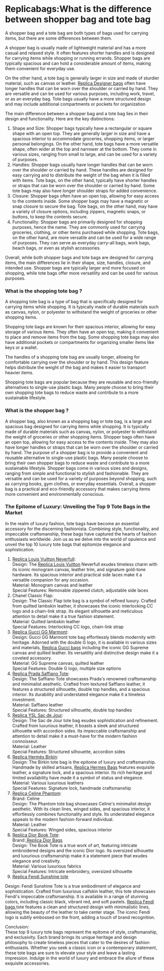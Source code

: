# Replicabags:What is the difference between  shopper bag and tote bag

A shopper bag and a tote bag are both types of bags used for carrying items, but there are some differences between them.

A shopper bag is usually made of lightweight material and has a more casual and relaxed style. It often features shorter handles and is designed for carrying items while shopping or running errands. Shopper bags are typically spacious and can hold a considerable amount of items, making them convenient for everyday use.

On the other hand, a tote bag is generally larger in size and made of sturdier material, such as canvas or leather. [Replica Designer bags](https://www.pursetmall.cn) often have longer handles that can be worn over the shoulder or carried by hand. They are versatile and can be used for various purposes, including work, travel, or as an everyday bag. Tote bags usually have a more structured design and may include additional compartments or pockets for organization

The main difference between a shopper bag and a tote bag lies in their design and functionality. Here are the key distinctions:

1. Shape and Size: Shopper bags typically have a rectangular or square shape with an open top. They are generally larger in size and have a spacious interior to accommodate groceries, shopping items, or larger personal belongings. On the other hand, tote bags have a more versatile shape, often wider at the top and narrower at the bottom. They come in various sizes, ranging from small to large, and can be used for a variety of purposes.
2. Handles: Shopper bags usually have longer handles that can be worn over the shoulder or carried by hand. These handles are designed for easy carrying and to distribute the weight of the bag when it is filled with items. Tote bags, on the other hand, typically have shorter handles or straps that can be worn over the shoulder or carried by hand. Some tote bags may also have longer shoulder straps for added convenience.
3. Closure: Shopper bags often have an open top, allowing for easy access to the contents inside. Some shopper bags may have a magnetic or snap closure to secure the bag. Tote bags, on the other hand, may have a variety of closure options, including zippers, magnetic snaps, or buttons, to keep the contents secure.
4. Functionality: Shopper bags are primarily designed for shopping purposes, hence the name. They are commonly used for carrying groceries, clothing, or other items purchased while shopping. Tote bags, on the other hand, are more versatile and can be used for a wide range of purposes. They can serve as everyday carry-all bags, work bags, beach bags, or even as stylish accessories.

Overall, while both shopper bags and tote bags are designed for carrying items, the main differences lie in their shape, size, handles, closure, and intended use. Shopper bags are typically larger and more focused on shopping, while tote bags offer more versatility and can be used for various purposes.

### What is the shopping tote bag ?

A shopping tote bag is a type of bag that is specifically designed for carrying items while shopping. It is typically made of durable materials such as canvas, nylon, or polyester to withstand the weight of groceries or other shopping items.

Shopping tote bags are known for their spacious interior, allowing for easy storage of various items. They often have an open top, making it convenient to place and remove items from the bag. Some shopping tote bags may also have additional pockets or compartments for organizing smaller items like keys or a wallet.

The handles of a shopping tote bag are usually longer, allowing for comfortable carrying over the shoulder or by hand. This design feature helps distribute the weight of the bag and makes it easier to transport heavier items.

Shopping tote bags are popular because they are reusable and eco-friendly alternatives to single-use plastic bags. Many people choose to bring their own shopping tote bags to reduce waste and contribute to a more sustainable lifestyle.

### What is the shopper bag ?

A shopper bag, also known as a shopping bag or tote bag, is a large and spacious bag designed for carrying items while shopping. It is typically made of durable materials such as canvas, nylon, or polyester to withstand the weight of groceries or other shopping items. Shopper bags often have an open top, allowing for easy access to the contents inside. They may also have longer handles or straps that can be worn over the shoulder or carried by hand. The purpose of a shopper bag is to provide a convenient and reusable alternative to single-use plastic bags. Many people choose to bring their own shopper bags to reduce waste and contribute to a more sustainable lifestyle. Shopper bags come in various sizes and designs, ranging from simple and functional to stylish and fashionable. They are versatile and can be used for a variety of purposes beyond shopping, such as carrying books, gym clothes, or everyday essentials. Overall, a shopper bag is a practical and eco-friendly accessory that makes carrying items more convenient and environmentally conscious.

### The Epitome of Luxury: Unveiling the Top 9 Tote Bags in the Market

In the realm of luxury fashion, tote bags have become an essential accessory for the discerning fashionista. Combining style, functionality, and impeccable craftsmanship, these bags have captured the hearts of fashion enthusiasts worldwide. Join us as we delve into the world of opulence and unveil the top 10 luxury tote bags that epitomize elegance and sophistication.

1. [Replica Louis Vuitton Neverfull](https://www.pursetmall.cn/neverfull-bags):\
   Design: The [Replica Louis Vuitton](https://www.pursetmall.cn/replica-vuiton) Neverfull exudes timeless charm with its iconic monogram canvas, leather trim, and signature gold-tone hardware. Its spacious interior and practical side laces make it a versatile companion for any occasion.\
   Material: Monogram canvas and leather\
   Special Features: Removable zippered clutch, adjustable side laces
2. Chanel Classic Flap:\
   Design: The Classic Flap tote bag is a symbol of refined luxury. Crafted from quilted lambskin leather, it showcases the iconic interlocking CC logo and a chain-link strap. Its elegant silhouette and meticulous attention to detail make it a true fashion statement.\
   Material: Quilted lambskin leather\
   Special Features: Interlocking CC logo, chain-link strap
3. [Replica Gucci GG Marmont](https://www.purseamall.cn/gucci-gg-marmont):\
   Design: Gucci GG Marmont tote bag effortlessly blends modernity with heritage. Adorned with the double G logo, it is available in various sizes and materials, [Replica Gucci bags](https://www.pursetmall.cn/gucci-bags) including the iconic GG Supreme canvas and quilted leather. Its versatility and distinctive design make it a coveted accessory.\
   Material: GG Supreme canvas, quilted leather\
   Special Features: Double G logo, multiple size options
4. [Replica Prada Saffiano Tote](https://www.pursetmall.cn/prada-bags):\
   Design: The Saffiano Tote showcases Prada's renowned craftsmanship and minimalist aesthetic. Crafted from textured Saffiano leather, it features a structured silhouette, double top handles, and a spacious interior. Its durability and understated elegance make it a timeless investment.\
   Material: Saffiano leather\
   Special Features: Structured silhouette, double top handles
5. [Replica YSL Sac de Jour](https://www.pursetmall.cn/ysl-sac-de-jour):\
   Design: The Sac de Jour tote bag exudes sophistication and refinement. Crafted from luxurious leather, it boasts a sleek and structured silhouette with accordion sides. Its impeccable craftsmanship and attention to detail make it a must-have for the modern fashion connoisseur.\
   Material: Leather\
   Special Features: Structured silhouette, accordion sides
6. [Replica Hermès Birkin](https://www.pursetmall.cn/hermes-birkin):\
   Design: The Birkin tote bag is the epitome of luxury and craftsmanship. Handmade by skilled artisans, [Replica Hermes Bags](https://www.pursetmall.cn/hermes-bags) features exquisite leather, a signature lock, and a spacious interior. Its rich heritage and limited availability have made it a symbol of status and elegance.\
   Material: Various luxurious leathers\
   Special Features: Signature lock, handmade craftsmanship
7. [Replica Celine Phantom](https://www.pursetmall.cn/celine-bags):\
   Brand: Celine\
   Design: The Phantom tote bag showcases Celine's minimalist design aesthetic. With its clean lines, winged sides, and spacious interior, it effortlessly combines functionality and style. Its understated elegance appeals to the modern fashion-forward individual.\
   Material: Leather\
   Special Features: Winged sides, spacious interior
8. [Replica Dior Book Tote](https://www.purseamall.cn/book-tote-bag):\
   Brand:[ Replica Dior Bags](https://www.purseamall.cn/dior-bags)\
   Design: The Book Tote is a true work of art, featuring intricate embroidered designs and the iconic Dior logo. Its oversized silhouette and luxurious craftsmanship make it a statement piece that exudes elegance and creativity.\
   Material: Various luxurious fabrics\
   Special Features: Intricate embroidery, oversized silhouette
9. [Replica Fendi Sunshine tote ](https://www.purseamall.cn/fendi-sunshine)   &#x20;

&#x20;   Design: Fendi Sunshine Tote is a true embodiment of elegance and sophistication. Crafted from  luxurious calfskin leather, this tote showcases Fendi's impeccable craftsmanship. It is available in a range of stunning colors, including classic black, vibrant red, and soft pastels. [Replica Fendi bags ](https://www.pursetmall.cn/fendi-bags)tote features a clean and structured design with minimalistic lines, allowing the beauty of the leather to take center stage. The iconic Fendi logo is subtly embossed on the front, adding a touch of brand recognition.

Conclusion:\
These top 9 luxury tote bags represent the epitome of style, craftsmanship, and exclusivity. Each brand brings its unique heritage and design philosophy to create timeless pieces that cater to the desires of fashion enthusiasts. Whether you seek a classic icon or a contemporary statement, these tote bags are sure to elevate your style and leave a lasting impression. Indulge in the world of luxury and embrace the allure of these exquisite accessories.
